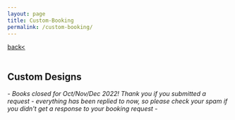 ```yaml
---
layout: page
title: Custom-Booking
permalink: /custom-booking/
---
```

<a href="/">back< </a>  
<br>

## Custom Designs  
  
*-  Books closed for Oct/Nov/Dec 2022! Thank you if you submitted a request - everything has been replied to now, so please check your spam if you didn't get a response to your booking request -*  

<!-- I will be accepting some custom requests whenever I have the capacity to.  Please email me at onion.ttt@gmail.com if you are interested in a custom design : )  
<br>
Please put “Custom Tattoo Request” in the email subject line.  
<br>
In your email, let me know:  
<br>
- Details about the design you’d want  
- Style  
- BW or color  
- Size in inches (please check with a physical ruler rather than eyeballing it)  
- Placement  
- Any reference images.  
<br>

I will let you know if I’m down to do the project with you, along with price quote and scheduling link. 

Custom designs are available to view at the time of the appointment - happy to make any desired adjustments at that time.  

I am intentionally going to be going through and responding to custom requests slower so as to not burn out on administrative work as I have in the past, so if you must know by a specific date please put that in the email. It may generally take me up to a few weeks to get back to you. (to be totally honest, sometimes a month or two)

Thanks for your interest in working with me! : ) -->

